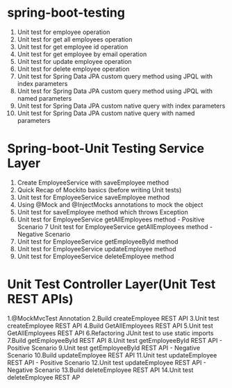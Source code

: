 # spring-boot-testing
1. Unit test for employee operation
2. Unit test for get all employees operation
3. Unit test for get employee id operation
4. Unit test for get employee by email operation
5. Unit test for update employee operation
6. Unit test for delete employee operation
7. Unit test for Spring Data JPA custom query method using JPQL with index parameters
8. Unit test for Spring Data JPA custom query method using JPQL with named parameters
9. Unit test for Spring Data JPA custom  native query with index parameters
10. Unit test for Spring Data JPA custom  native query with named parameters
# Spring-boot-Unit Testing Service Layer
1. Create EmployeeService with saveEmployee method 
2. Quick Recap of Mockito basics (before writing Unit tests) 
3. Unit test for EmployeeService saveEmployee method
4. Using @Mock and @InjectMocks annotations to mock the object 
5. Unit test for saveEmployee method which throws Exception
6. Unit test for EmployeeService getAllEmployees method - Positive Scenario 
7 Unit test for EmployeeService getAllEmployees method - Negative Scenario 
8. Unit test for EmployeeService getEmployeeById method
9. Unit test for EmployeeService updateEmployee method 
10. Unit test for EmployeeService deleteEmployee method
# Unit Test Controller Layer(Unit Test REST APIs)
1.@MockMvcTest Annotation
2.Build createEmployee REST API
3.Unit test createEmployee REST API
4.Build GetAllEmployees REST API 
5.Unit test GetAllEmployees REST API 6.Refactoring JUnit test to use static imports 
7.Build getEmployeeById REST API
8.Unit test getEmployeeById REST API - Positive Scenario 9.Unit test getEmployeeById REST API - Negative Scenario 10.Build updateEmployee REST API 
11.Unit test updateEmployee REST API - Positive Scenario 12.Unit test updateEmployee REST API - Negative Scenario 13.Build deleteEmployee REST API
 14.Unit test deleteEmployee REST AP
